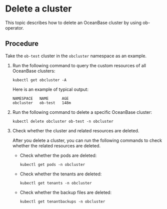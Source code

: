 # Delete a cluster

This topic describes how to delete an OceanBase cluster by using ob-operator.

## Procedure

Take the `ob-test` cluster in the `obcluster` namespace as an example.

1. Run the following command to query the custom resources of all OceanBase clusters:

   ```shell
   kubectl get obcluster -A
   ```

   Here is an example of typical output:

   ```shell
   NAMESPACE   NAME      AGE
   obcluster   ob-test   148m
   ```

2. Run the following command to delete a specific OceanBase cluster:

   ```shell
   kubectl delete obcluster ob-test -n obcluster
   ```

3. Check whether the cluster and related resources are deleted.

   After you delete a cluster, you can run the following commands to check whether the related resources are deleted.

   * Check whether the pods are deleted:

      ```shell
      kubectl get pods -n obcluster
      ```

   * Check whether the tenants are deleted:

      ```shell
      kubectl get tenants -n obcluster
      ```

   * Check whether the backup files are deleted:

      ```shell
      kubectl get tenantbackups -n obcluster
      ```
